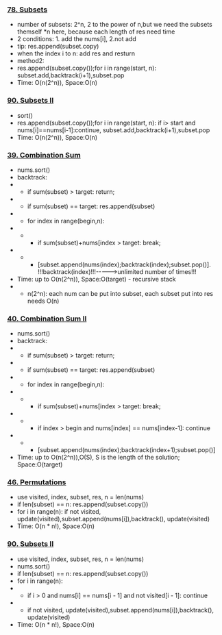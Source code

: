 ### [78. Subsets](https://github.com/liangliang1120/leetcode/blob/main/solutions/78Subsets.py)
- number of subsets: 2^n, 2 to the power of n,but we need the subsets themself *n here, because each length of res need time
- 2 conditions: 1. add the nums[i], 2.not add
- tip: res.append(subset.copy)
- when the index i to n:  add res and resturn
- method2:
- res.append(subset.copy());for i in range(start, n): subset.add,backtrack(i+1),subset.pop
- Time: O(n(2^n)), Space:O(n)

### [90. Subsets II](https://github.com/liangliang1120/leetcode/blob/main/solutions/90-Subsets-II.py)
- sort()
- res.append(subset.copy());for i in range(start, n): if i> start and nums[i]==nums[i-1]:continue, subset.add,backtrack(i+1),subset.pop
- Time: O(n(2^n)), Space:O(n)

### [39. Combination Sum](https://github.com/liangliang1120/leetcode/blob/main/solutions/39-Combination-Sum.py)
- nums.sort()
- backtrack: 
- - if sum(subset) > target: return; 
- - if sum(subset) == target: res.append(subset)
- - for index in range(begin,n): 
- - - if sum(subset)+nums[index > target: break; 
- - - [subset.append(nums(index);backtrack(index);subset.pop()].   !!!backtrack(index)!!!----->unlimited number of times!!!
- Time: up to O(n(2^n)), Space:O(target) - recursive stack
- - n(2^n): each num can be put into subset, each subset put into res needs O(n)

### [40. Combination Sum II](https://github.com/liangliang1120/leetcode/blob/main/solutions/40-Combination-Sum-II.py)
- nums.sort()
- backtrack: 
- - if sum(subset) > target: return; 
- - if sum(subset) == target: res.append(subset)
- - for index in range(begin,n): 
- - - if sum(subset)+nums[index > target: break; 
- - - if index > begin and nums[index] == nums[index-1]: continue
- - - [subset.append(nums(index);backtrack(index+1);subset.pop()]
- Time: up to O(n(2^n)),O(S), S is the length of the solution; Space:O(target)

### [46. Permutations](https://github.com/liangliang1120/leetcode/blob/main/solutions/46-Permutations.py)
- use visited, index, subset, res, n = len(nums)
- if len(subset) == n: res.append(subset.copy())
- for i in range(n): if not visited, update(visited),subset.append(nums[i]),backtrack(), update(visited)
- Time: O(n * n!), Space:O(n)

### [90. Subsets II](https://github.com/liangliang1120/leetcode/blob/main/solutions/47-Permutations-II.py)
- use visited, index, subset, res, n = len(nums)
- nums.sort()
- if len(subset) == n: res.append(subset.copy())
- for i in range(n): 
- - if i > 0 and nums[i] == nums[i - 1] and not visited[i - 1]: continue
- - if not visited, update(visited),subset.append(nums[i]),backtrack(), update(visited)
- Time: O(n * n!), Space:O(n)
